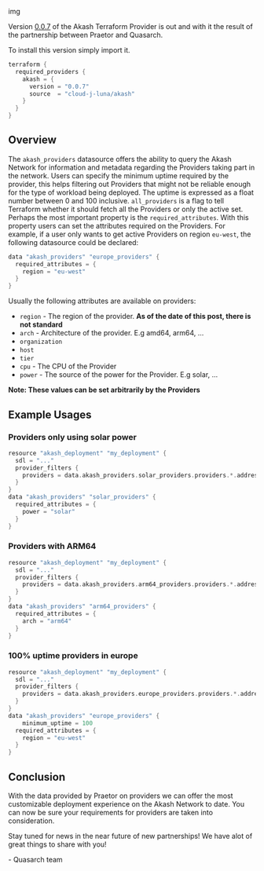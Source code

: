 img

Version [0.0.7](https://registry.terraform.io/providers/cloud-j-luna/akash/0.0.7) of the Akash Terraform Provider is out and with it the result of the partnership between Praetor and Quasarch.

To install this version simply import it.
```h
terraform {
  required_providers {
    akash = {
      version = "0.0.7"
      source  = "cloud-j-luna/akash"
    }
  }
}
```

## Overview

The `akash_providers` datasource offers the ability to query the Akash Network for information and metadata regarding the Providers taking part in the network.
Users can specify the minimum uptime required by the provider, this helps filtering out Providers that might not be reliable enough for the type of workload being deployed. The uptime is expressed as a float number between 0 and 100 inclusive.
`all_providers` is a flag to tell Terraform whether it should fetch all the Providers or only the active set.
Perhaps the most important property is the `required_attributes`. With this property users can set the attributes required on the Providers. For example, if a user only wants to get active Providers on region `eu-west`, the following datasource could be declared:

```h
data "akash_providers" "europe_providers" {
  required_attributes = {
    region = "eu-west"
  }
}
```
Usually the following attributes are available on providers:
* `region` - The region of the provider. **As of the date of this post, there is not standard**
* `arch` - Architecture of the provider. E.g amd64, arm64, ...
* `organization`
* `host`
* `tier`
* `cpu` - The CPU of the Provider
* `power` - The source of the power for the Provider. E.g solar, ...

**Note: These values can be set arbitrarily by the Providers**

## Example Usages

### Providers only using solar power

```h
resource "akash_deployment" "my_deployment" {
  sdl = "..."
  provider_filters {
    providers = data.akash_providers.solar_providers.providers.*.address
  }
}
data "akash_providers" "solar_providers" {
  required_attributes = {
    power = "solar"
  }
}
```

### Providers with ARM64

```h
resource "akash_deployment" "my_deployment" {
  sdl = "..."
  provider_filters {
    providers = data.akash_providers.arm64_providers.providers.*.address
  }
}
data "akash_providers" "arm64_providers" {
  required_attributes = {
    arch = "arm64"
  }
}
```

### 100% uptime providers in europe

```h
resource "akash_deployment" "my_deployment" {
  sdl = "..."
  provider_filters {
    providers = data.akash_providers.europe_providers.providers.*.address
  }
}
data "akash_providers" "europe_providers" {
    minimum_uptime = 100
  required_attributes = {
    region = "eu-west"
  }
}
```

## Conclusion

With the data provided by Praetor on providers we can offer the most customizable deployment experience on the Akash Network to date.
You can now be sure your requirements for providers are taken into consideration.

Stay tuned for news in the near future of new partnerships! We have alot of great things to share with you!

\- Quasarch team